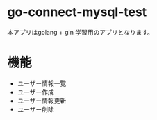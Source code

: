 # go-connect-mysql-test
本アプリはgolang + gin 学習用のアプリとなります。

# 機能
- ユーザー情報一覧
- ユーザー作成
- ユーザー情報更新
- ユーザー削除
